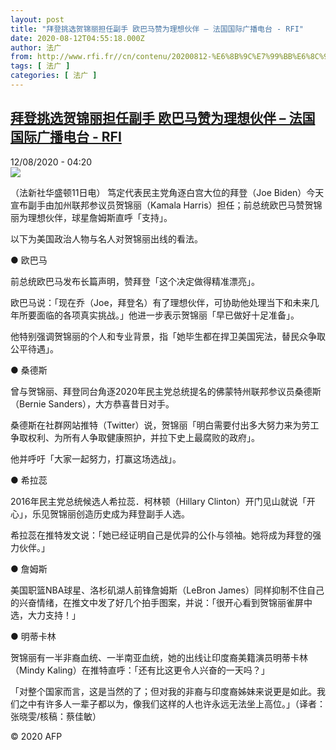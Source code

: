 ```yaml
---
layout: post
title: "拜登挑选贺锦丽担任副手 欧巴马赞为理想伙伴 – 法国国际广播电台 - RFI"
date: 2020-08-12T04:55:18.000Z
author: 法广
from: http://www.rfi.fr//cn/contenu/20200812-%E6%8B%9C%E7%99%BB%E6%8C%91%E9%80%89%E8%B4%BA%E9%94%A6%E4%B8%BD%E6%8B%85%E4%BB%BB%E5%89%AF%E6%89%8B-%E6%AC%A7%E5%B7%B4%E9%A9%AC%E8%B5%9E%E4%B8%BA%E7%90%86%E6%83%B3%E4%BC%99%E4%BC%B4
tags: [ 法广 ]
categories: [ 法广 ]
---
```

<!--1597208118000-->
[拜登挑选贺锦丽担任副手 欧巴马赞为理想伙伴 – 法国国际广播电台 - RFI](http://www.rfi.fr//cn/contenu/20200812-%E6%8B%9C%E7%99%BB%E6%8C%91%E9%80%89%E8%B4%BA%E9%94%A6%E4%B8%BD%E6%8B%85%E4%BB%BB%E5%89%AF%E6%89%8B-%E6%AC%A7%E5%B7%B4%E9%A9%AC%E8%B5%9E%E4%B8%BA%E7%90%86%E6%83%B3%E4%BC%99%E4%BC%B4)
------

<div>
<div>12/08/2020 - 04:20</div><img src="https://s.rfi.fr/media/display/5fdd65f4-dc45-11ea-9fef-005056a964fe/w:310/p:16x9/int0003b.200812102005.jpg"><div class="t-content__body u-clearfix"><div class="m-interstitial"></div><p>（法新社华盛顿11日电）    笃定代表民主党角逐白宫大位的拜登（Joe Biden）今天宣布副手由加州联邦参议员贺锦丽（Kamala Harris）担任；前总统欧巴马赞贺锦丽为理想伙伴，球星詹姆斯直呼「支持」。</p><p>    以下为美国政治人物与名人对贺锦丽出线的看法。</p><p>    ● 欧巴马</p><p>    前总统欧巴马发布长篇声明，赞拜登「这个决定做得精准漂亮」。</p><p>    欧巴马说：「现在乔（Joe，拜登名）有了理想伙伴，可协助他处理当下和未来几年所要面临的各项真实挑战。」他进一步表示贺锦丽「早已做好十足准备」。</p><p>    他特别强调贺锦丽的个人和专业背景，指「她毕生都在捍卫美国宪法，替民众争取公平待遇」。</p><p>    ● 桑德斯</p><p>    曾与贺锦丽、拜登同台角逐2020年民主党总统提名的佛蒙特州联邦参议员桑德斯（Bernie Sanders），大方恭喜昔日对手。</p><p>    桑德斯在社群网站推特（Twitter）说，贺锦丽「明白需要付出多大努力来为劳工争取权利、为所有人争取健康照护，并拉下史上最腐败的政府」。</p><p>    他并呼吁「大家一起努力，打赢这场选战」。</p><p>    ● 希拉蕊</p><p>    2016年民主党总统候选人希拉蕊．柯林顿（Hillary Clinton）开门见山就说「开心」，乐见贺锦丽创造历史成为拜登副手人选。</p><p>    希拉蕊在推特发文说：「她已经证明自己是优异的公仆与领袖。她将成为拜登的强力伙伴。」</p><p>    ● 詹姆斯</p><p>    美国职篮NBA球星、洛杉矶湖人前锋詹姆斯（LeBron James）同样抑制不住自己的兴奋情绪，在推文中发了好几个拍手图案，并说：「很开心看到贺锦丽雀屏中选，大力支持！」</p><p>    ● 明蒂卡林</p><p>    贺锦丽有一半非裔血统、一半南亚血统，她的出线让印度裔美籍演员明蒂卡林（Mindy Kaling）在推特直呼：「还有比这更令人兴奋的一天吗？」</p><p>    「对整个国家而言，这是当然的了；但对我的非裔与印度裔姊妹来说更是如此。我们之中有许多人一辈子都以为，像我们这样的人也许永远无法坐上高位。」（译者：张晓雯/核稿：蔡佳敏）</p><p class="t-copyright">© 2020 AFP</p>        </div>
</div>
